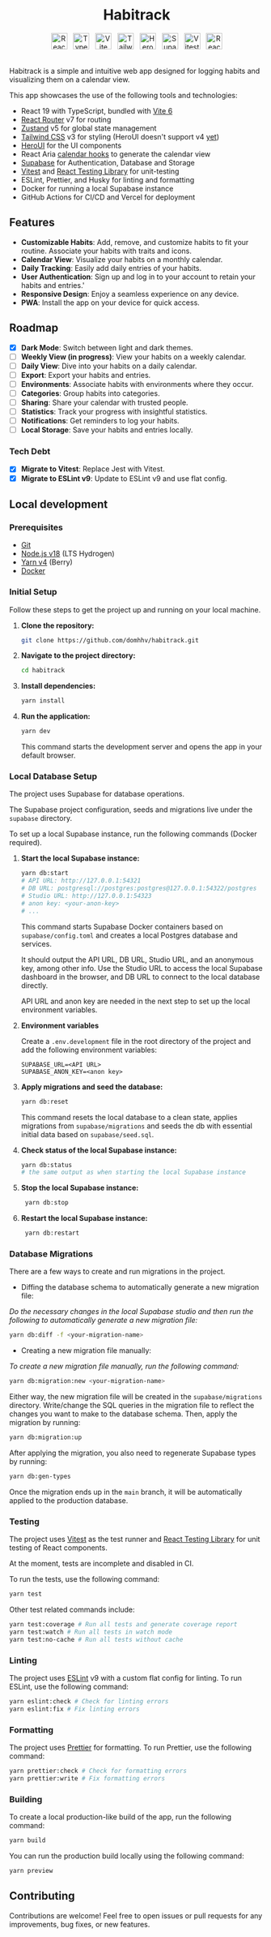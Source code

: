 <h1 align="center">Habitrack</h1>

<div align="center">
<a href="https://react.dev/" title="React"><img src="https://i.ibb.co/DzpWrw3/react.png" alt="React" width="32" height="32" /></a>
&nbsp;
<a href="https://www.typescriptlang.org/" title="TypeScript"><img src="https://i.ibb.co/Kq8DY4f/typescript.png" alt="TypeScript" width="32" height="32"></a>
&nbsp;
<a href="https://vite.dev/" title="Vite"><img src="https://i.ibb.co/FWtjy8J/Vite-js.png" alt="Vite" width="32" height="32"></a>
&nbsp;
<a href="https://tailwindcss.com/" title="TailwindCSS"><img src="https://i.ibb.co/mR0BWJx/Tailwind-CSS.png" alt="Tailwind" width="32" height="32" /></a>
&nbsp;
<a href="https://www.heroui.com/" title="HeroUI"><img src="https://i.ibb.co/xYjF5K6/nextui.png" alt="HeroUI" width="32" height="32"></a>
&nbsp;
<a href="https://supabase.com/" title="Supabase"><img src="https://i.ibb.co/WnJ9m8k/supabase-logo-icon.png" alt="Supabase" width="32" height="32"></a>
&nbsp;
<a href="https://vitest.dev/" title="Vitest"><img src="https://i.ibb.co/99zTCxvx/vitest.png" alt="Vitest" width="32" height="32"></a>
&nbsp;
<a href="https://testing-library.com/" title="React Testing Library"><img src="https://i.ibb.co/YLnX0VY/octopus-64x64.png" alt="React Testing Library" width="32" height="32"></a>
</div>

<br />

Habitrack is a simple and intuitive web app designed for logging habits and visualizing them on a calendar view.

This app showcases the use of the following tools and technologies:

- React 19 with TypeScript, bundled with [Vite 6](https://vite.dev/)
- [React Router](https://reactrouter.com) v7 for routing
- [Zustand](https://zustand.docs.pmnd.rs/) v5 for global state management
- [Tailwind CSS](https://tailwindcss.com) v3 for styling (HeroUI doesn't support v4 [yet](https://github.com/heroui-inc/heroui/issues/4644))
- [HeroUI](https://www.heroui.com/) for the UI components
- React Aria [calendar hooks](https://react-spectrum.adobe.com/react-aria/useCalendar.html) to generate the calendar view
- [Supabase](https://supabase.io) for Authentication, Database and Storage
- [Vitest](https://vitest.dev/) and [React Testing Library](https://testing-library.com/docs/react-testing-library/intro) for unit-testing
- ESLint, Prettier, and Husky for linting and formatting
- Docker for running a local Supabase instance
- GitHub Actions for CI/CD and Vercel for deployment

## Features

- **Customizable Habits**: Add, remove, and customize habits to fit your routine. Associate your habits with traits and icons.
- **Calendar View**: Visualize your habits on a monthly calendar.
- **Daily Tracking**: Easily add daily entries of your habits.
- **User Authentication**: Sign up and log in to your account to retain your habits and entries.'
- **Responsive Design**: Enjoy a seamless experience on any device.
- **PWA**: Install the app on your device for quick access.

## Roadmap

- [x] **Dark Mode**: Switch between light and dark themes.
- [ ] **Weekly View (in progress)**: View your habits on a weekly calendar.
- [ ] **Daily View**: Dive into your habits on a daily calendar.
- [ ] **Export**: Export your habits and entries.
- [ ] **Environments**: Associate habits with environments where they occur.
- [ ] **Categories**: Group habits into categories.
- [ ] **Sharing**: Share your calendar with trusted people.
- [ ] **Statistics**: Track your progress with insightful statistics.
- [ ] **Notifications**: Get reminders to log your habits.
- [ ] **Local Storage**: Save your habits and entries locally.

### Tech Debt

- [x] **Migrate to Vitest**: Replace Jest with Vitest.
- [x] **Migrate to ESLint v9**: Update to ESLint v9 and use flat config.

## Local development

### Prerequisites

- [Git](https://git-scm.com/)
- [Node.js v18](https://nodejs.org/en/) (LTS Hydrogen)
- [Yarn v4](https://yarnpkg.com/) (Berry)
- [Docker](https://docs.docker.com/get-started/get-docker/)

### Initial Setup

Follow these steps to get the project up and running on your local machine.

1. **Clone the repository:**

   ```bash
   git clone https://github.com/domhhv/habitrack.git
   ```

2. **Navigate to the project directory:**

   ```bash
   cd habitrack
   ```

3. **Install dependencies:**

   ```bash
   yarn install
   ```

4. **Run the application:**

   ```bash
   yarn dev
   ```

   This command starts the development server and opens the app in your default browser.

### Local Database Setup

The project uses Supabase for database operations.

The Supabase project configuration, seeds and migrations live under the `supabase` directory.

To set up a local Supabase instance, run the following commands (Docker required).

1. **Start the local Supabase instance:**

   ```bash
   yarn db:start
   # API URL: http://127.0.0.1:54321
   # DB URL: postgresql://postgres:postgres@127.0.0.1:54322/postgres
   # Studio URL: http://127.0.0.1:54323
   # anon key: <your-anon-key>
   # ...
   ```

   This command starts Supabase Docker containers based on `supabase/config.toml` and creates a local Postgres database and services.

   It should output the API URL, DB URL, Studio URL, and an anonymous key, among other info. Use the Studio URL to access the local Supabase dashboard in the browser, and DB URL to connect to the local database directly.

   API URL and anon key are needed in the next step to set up the local environment variables.

2. **Environment variables**

   Create a `.env.development` file in the root directory of the project and add the following environment variables:

   ```
   SUPABASE_URL=<API URL>
   SUPABASE_ANON_KEY=<anon key>
   ```

3. **Apply migrations and seed the database:**

   ```bash
   yarn db:reset
   ```

   This command resets the local database to a clean state, applies migrations from `supabase/migrations` and seeds the db with essential initial data based on `supabase/seed.sql`.

4. **Check status of the local Supabase instance:**

   ```bash
   yarn db:status
   # the same output as when starting the local Supabase instance
   ```

5. **Stop the local Supabase instance:**

   ```bash
    yarn db:stop
   ```

6. **Restart the local Supabase instance:**

   ```bash
    yarn db:restart
   ```

### Database Migrations

There are a few ways to create and run migrations in the project.

- Diffing the database schema to automatically generate a new migration file:

_Do the necessary changes in the local Supabase studio and then run the following to automatically generate a new migration file:_

```bash
yarn db:diff -f <your-migration-name>
```

- Creating a new migration file manually:

_To create a new migration file manually, run the following command:_

```bash
yarn db:migration:new <your-migration-name>
```

Either way, the new migration file will be created in the `supabase/migrations` directory. Write/change the SQL queries in the migration file to reflect the changes you want to make to the database schema. Then, apply the migration by running:

```bash
yarn db:migration:up
```

After applying the migration, you also need to regenerate Supabase types by running:

```bash
yarn db:gen-types
```

Once the migration ends up in the `main` branch, it will be automatically applied to the production database.

### Testing

The project uses [Vitest](https://vitest.dev/) as the test runner and [React Testing Library](https://testing-library.com/docs/react-testing-library/intro) for unit testing of React components.

At the moment, tests are incomplete and disabled in CI.

To run the tests, use the following command:

```bash
yarn test
```

Other test related commands include:

```bash
yarn test:coverage # Run all tests and generate coverage report
yarn test:watch # Run all tests in watch mode
yarn test:no-cache # Run all tests without cache
```

### Linting

The project uses [ESLint](https://eslint.org/) v9 with a custom flat config for linting. To run ESLint, use the following command:

```bash
yarn eslint:check # Check for linting errors
yarn eslint:fix # Fix linting errors
```

### Formatting

The project uses [Prettier](https://prettier.io/) for formatting. To run Prettier, use the following command:

```bash
yarn prettier:check # Check for formatting errors
yarn prettier:write # Fix formatting errors
```

### Building

To create a local production-like build of the app, run the following command:

```bash
yarn build
```

You can run the production build locally using the following command:

```bash
yarn preview
```

## Contributing

Contributions are welcome! Feel free to open issues or pull requests for any improvements, bug fixes, or new features.
